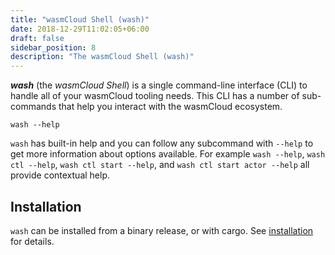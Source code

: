 ```yaml
---
title: "wasmCloud Shell (wash)"
date: 2018-12-29T11:02:05+06:00
draft: false
sidebar_position: 8
description: "The wasmCloud Shell (wash)"
---
```


**_wash_** (the _wasmCloud Shell_) is a single command-line interface (CLI) to handle all of your wasmCloud tooling needs. This CLI has a number of sub-commands that help you interact with the wasmCloud ecosystem.

```
wash --help
```

`wash` has built-in help and you can follow any subcommand with `--help` to get more information about options available. For example `wash --help`, `wash ctl --help`, `wash ctl start --help`, and `wash ctl start actor --help` all provide contextual help.

## Installation

`wash` can be installed from a binary release, or with cargo. See [installation](/docs/installation) for details.
